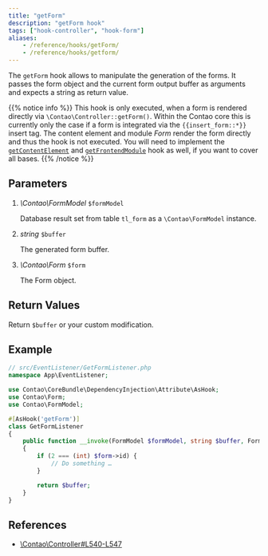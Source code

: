 ```yaml
---
title: "getForm"
description: "getForm hook"
tags: ["hook-controller", "hook-form"]
aliases:
    - /reference/hooks/getForm/
    - /reference/hooks/getform/
---
```



The `getForm` hook allows to manipulate the generation of the forms. It passes the
form object and the current form output buffer as arguments and expects a string
as return value.

{{% notice info %}}
This hook is only executed, when a form is rendered directly via 
`\Contao\Controller::getForm()`. Within the Contao core this is currently only the
case if a form is integrated via the `{{insert_form::*}}` insert tag. The content
element and module _Form_ render the form directly and thus the hook is not executed.
You will need to implement the [`getContentElement`](/reference/hooks/getContentElement/)
and [`getFrontendModule`](/reference/hooks/getFrontendModule/)
hook as well, if you want to cover all bases.
{{% /notice %}}


## Parameters

1. *\Contao\FormModel* `$formModel`

    Database result set from table `tl_form` as a `\Contao\FormModel` instance.

2. *string* `$buffer`

    The generated form buffer.
    
3. *\Contao\Form* `$form`

    The Form object.


## Return Values

Return `$buffer` or your custom modification.


## Example

```php
// src/EventListener/GetFormListener.php
namespace App\EventListener;

use Contao\CoreBundle\DependencyInjection\Attribute\AsHook;
use Contao\Form;
use Contao\FormModel;

#[AsHook('getForm')]
class GetFormListener
{
    public function __invoke(FormModel $formModel, string $buffer, Form $form): string
    {
        if (2 === (int) $form->id) {
            // Do something …
        }

        return $buffer;
    }
}
```


## References

* [\Contao\Controller#L540-L547](https://github.com/contao/contao/blob/4.7.6/core-bundle/src/Resources/contao/library/Contao/Controller.php#L540-L547)
